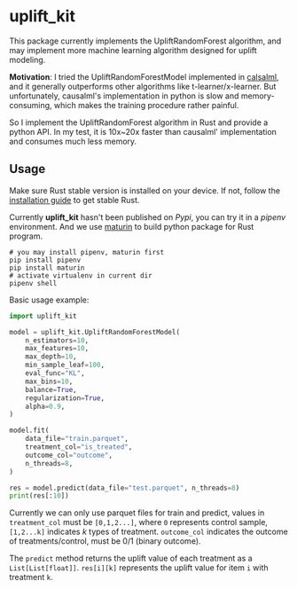# uplift_kit

This package currently implements the UpliftRandomForest algorithm, and may implement more machine learning algorithm designed for uplift modeling.

**Motivation**: I tried the UpliftRandomForestModel implemented in [calsalml](https://github.com/uber/causalml), and it generally outperforms other algorithms like t-learner/x-learner. But unfortunately, causalml's implementation in python is slow and memory-consuming, which makes the training procedure rather painful.

So I implement the UpliftRandomForest algorithm in Rust and provide a python API. In my test, it is 10x~20x faster than causalml' implementation and consumes much less memory.

## Usage

Make sure Rust stable version is installed on your device. If not, follow the [ installation guide](https://www.rust-lang.org/tools/install) to get stable Rust.

Currently **uplift_kit** hasn't been published on *Pypi*, you can try it in a *pipenv* environment. And we use [maturin](https://github.com/PyO3/maturin) to build python package for Rust program.

```shell
# you may install pipenv, maturin first
pip install pipenv
pip install maturin
# activate virtualenv in current dir
pipenv shell
```

Basic usage example: 

```python
import uplift_kit

model = uplift_kit.UpliftRandomForestModel(
    n_estimators=10,
    max_features=10,
    max_depth=10,
    min_sample_leaf=100,
    eval_func="KL",
    max_bins=10,
    balance=True,
    regularization=True,
    alpha=0.9,
)

model.fit(
    data_file="train.parquet",
    treatment_col="is_treated",
    outcome_col="outcome",
    n_threads=8,
)

res = model.predict(data_file="test.parquet", n_threads=8)
print(res[:10])
```

Currently we can only use parquet files for train and predict, values in `treatment_col` must be `[0,1,2...]`, where `0` represents control sample, `[1,2...k]` indicates *k* types of treatment. `outcome_col` indicates the outcome of treatments/control, must be 0/1 (binary outcome). 

The `predict` method returns the uplift value of each treatment as a `List[List[float]]`. `res[i][k]` represents the uplift value for item `i` with treatment `k`.